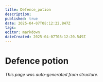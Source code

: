 ```yaml
---
title: Defence_potion
description: 
published: true
date: 2025-04-07T08:12:22.847Z
tags: 
editor: markdown
dateCreated: 2025-04-07T08:12:20.549Z
---
```


# Defence potion

*This page was auto-generated from structure.*
